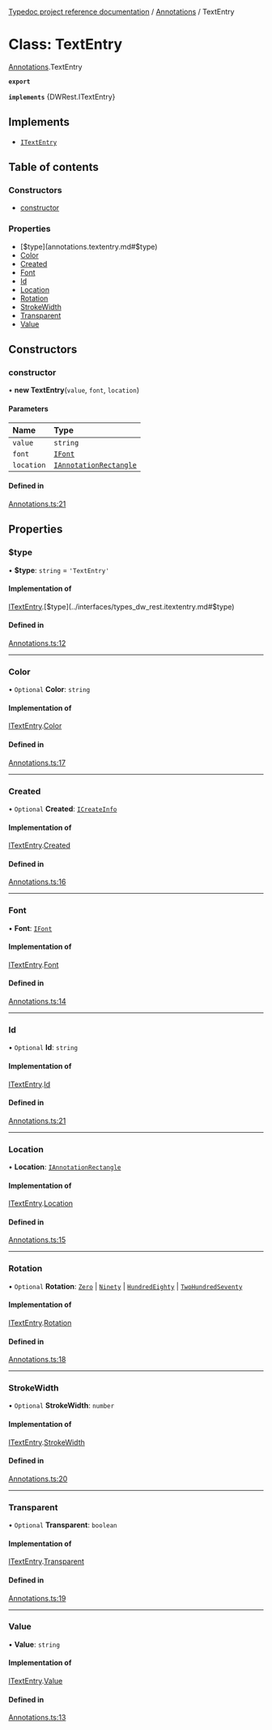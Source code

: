 [Typedoc project reference documentation](../README.md) / [Annotations](../modules/annotations.md) / TextEntry

# Class: TextEntry

[Annotations](../modules/annotations.md).TextEntry

**`export`**

**`implements`** {DWRest.ITextEntry}

## Implements

- [`ITextEntry`](../interfaces/types_dw_rest.itextentry.md)

## Table of contents

### Constructors

- [constructor](annotations.textentry.md#constructor)

### Properties

- [$type](annotations.textentry.md#$type)
- [Color](annotations.textentry.md#color)
- [Created](annotations.textentry.md#created)
- [Font](annotations.textentry.md#font)
- [Id](annotations.textentry.md#id)
- [Location](annotations.textentry.md#location)
- [Rotation](annotations.textentry.md#rotation)
- [StrokeWidth](annotations.textentry.md#strokewidth)
- [Transparent](annotations.textentry.md#transparent)
- [Value](annotations.textentry.md#value)

## Constructors

### constructor

• **new TextEntry**(`value`, `font`, `location`)

#### Parameters

| Name | Type |
| :------ | :------ |
| `value` | `string` |
| `font` | [`IFont`](../interfaces/types_dw_rest.ifont.md) |
| `location` | [`IAnnotationRectangle`](../interfaces/types_dw_rest.iannotationrectangle.md) |

#### Defined in

[Annotations.ts:21](https://github.com/DocuWare/REST-Sample-TS/blob/828b3d4/src/Annotations.ts#L21)

## Properties

### $type

• **$type**: `string` = `'TextEntry'`

#### Implementation of

[ITextEntry](../interfaces/types_dw_rest.itextentry.md).[$type](../interfaces/types_dw_rest.itextentry.md#$type)

#### Defined in

[Annotations.ts:12](https://github.com/DocuWare/REST-Sample-TS/blob/828b3d4/src/Annotations.ts#L12)

___

### Color

• `Optional` **Color**: `string`

#### Implementation of

[ITextEntry](../interfaces/types_dw_rest.itextentry.md).[Color](../interfaces/types_dw_rest.itextentry.md#color)

#### Defined in

[Annotations.ts:17](https://github.com/DocuWare/REST-Sample-TS/blob/828b3d4/src/Annotations.ts#L17)

___

### Created

• `Optional` **Created**: [`ICreateInfo`](../interfaces/types_dw_rest.icreateinfo.md)

#### Implementation of

[ITextEntry](../interfaces/types_dw_rest.itextentry.md).[Created](../interfaces/types_dw_rest.itextentry.md#created)

#### Defined in

[Annotations.ts:16](https://github.com/DocuWare/REST-Sample-TS/blob/828b3d4/src/Annotations.ts#L16)

___

### Font

• **Font**: [`IFont`](../interfaces/types_dw_rest.ifont.md)

#### Implementation of

[ITextEntry](../interfaces/types_dw_rest.itextentry.md).[Font](../interfaces/types_dw_rest.itextentry.md#font)

#### Defined in

[Annotations.ts:14](https://github.com/DocuWare/REST-Sample-TS/blob/828b3d4/src/Annotations.ts#L14)

___

### Id

• `Optional` **Id**: `string`

#### Implementation of

[ITextEntry](../interfaces/types_dw_rest.itextentry.md).[Id](../interfaces/types_dw_rest.itextentry.md#id)

#### Defined in

[Annotations.ts:21](https://github.com/DocuWare/REST-Sample-TS/blob/828b3d4/src/Annotations.ts#L21)

___

### Location

• **Location**: [`IAnnotationRectangle`](../interfaces/types_dw_rest.iannotationrectangle.md)

#### Implementation of

[ITextEntry](../interfaces/types_dw_rest.itextentry.md).[Location](../interfaces/types_dw_rest.itextentry.md#location)

#### Defined in

[Annotations.ts:15](https://github.com/DocuWare/REST-Sample-TS/blob/828b3d4/src/Annotations.ts#L15)

___

### Rotation

• `Optional` **Rotation**: [`Zero`](../enums/types_dw_rest.rotation.md#zero) \| [`Ninety`](../enums/types_dw_rest.rotation.md#ninety) \| [`HundredEighty`](../enums/types_dw_rest.rotation.md#hundredeighty) \| [`TwoHundredSeventy`](../enums/types_dw_rest.rotation.md#twohundredseventy)

#### Implementation of

[ITextEntry](../interfaces/types_dw_rest.itextentry.md).[Rotation](../interfaces/types_dw_rest.itextentry.md#rotation)

#### Defined in

[Annotations.ts:18](https://github.com/DocuWare/REST-Sample-TS/blob/828b3d4/src/Annotations.ts#L18)

___

### StrokeWidth

• `Optional` **StrokeWidth**: `number`

#### Implementation of

[ITextEntry](../interfaces/types_dw_rest.itextentry.md).[StrokeWidth](../interfaces/types_dw_rest.itextentry.md#strokewidth)

#### Defined in

[Annotations.ts:20](https://github.com/DocuWare/REST-Sample-TS/blob/828b3d4/src/Annotations.ts#L20)

___

### Transparent

• `Optional` **Transparent**: `boolean`

#### Implementation of

[ITextEntry](../interfaces/types_dw_rest.itextentry.md).[Transparent](../interfaces/types_dw_rest.itextentry.md#transparent)

#### Defined in

[Annotations.ts:19](https://github.com/DocuWare/REST-Sample-TS/blob/828b3d4/src/Annotations.ts#L19)

___

### Value

• **Value**: `string`

#### Implementation of

[ITextEntry](../interfaces/types_dw_rest.itextentry.md).[Value](../interfaces/types_dw_rest.itextentry.md#value)

#### Defined in

[Annotations.ts:13](https://github.com/DocuWare/REST-Sample-TS/blob/828b3d4/src/Annotations.ts#L13)
